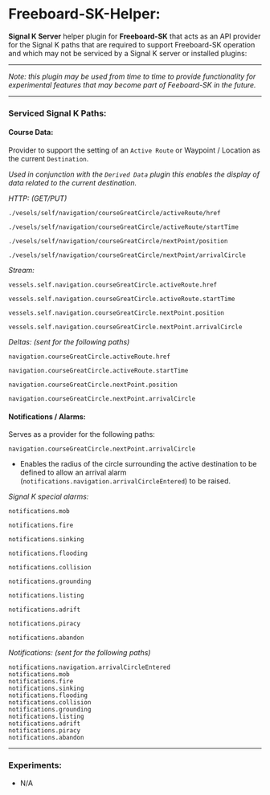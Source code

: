 # Freeboard-SK-Helper:

**Signal K Server** helper plugin for **Freeboard-SK** that 
acts as an API provider for the Signal K paths that are required to support Freeboard-SK operation and which may not be serviced by a Signal K server or installed plugins:

---
_Note: this plugin may be used from time to time to provide functionality for experimental features that may become part of Feeboard-SK in the future._

---

### Serviced Signal K Paths:

#### Course Data:

Provider to support the setting of an `Active Route` or Waypoint / Location as the current `Destination`.

_Used in conjunction with the `Derived Data` plugin this enables the display of data related to the current destination._


_HTTP: (GET/PUT)_
```
./vesels/self/navigation/courseGreatCircle/activeRoute/href

./vesels/self/navigation/courseGreatCircle/activeRoute/startTime

./vesels/self/navigation/courseGreatCircle/nextPoint/position

./vesels/self/navigation/courseGreatCircle/nextPoint/arrivalCircle
```

_Stream:_
```
vessels.self.navigation.courseGreatCircle.activeRoute.href

vessels.self.navigation.courseGreatCircle.activeRoute.startTime

vessels.self.navigation.courseGreatCircle.nextPoint.position

vessels.self.navigation.courseGreatCircle.nextPoint.arrivalCircle
```

_Deltas: (sent for the following paths)_
```
navigation.courseGreatCircle.activeRoute.href

navigation.courseGreatCircle.activeRoute.startTime

navigation.courseGreatCircle.nextPoint.position

navigation.courseGreatCircle.nextPoint.arrivalCircle
```


#### Notifications / Alarms:

Serves as a provider for the following paths:

`navigation.courseGreatCircle.nextPoint.arrivalCircle`

-  Enables the radius of the circle surrounding the active destination to be defined to allow an arrival alarm (`notifications.navigation.arrivalCircleEntered`) to be raised.

_Signal K special alarms:_

`notifications.mob`

`notifications.fire`

`notifications.sinking`

`notifications.flooding`

`notifications.collision`

`notifications.grounding`

`notifications.listing`

`notifications.adrift`

`notifications.piracy`

`notifications.abandon`


_Notifications: (sent for the following paths)_
```
notifications.navigation.arrivalCircleEntered
notifications.mob
notifications.fire
notifications.sinking
notifications.flooding
notifications.collision
notifications.grounding
notifications.listing
notifications.adrift
notifications.piracy
notifications.abandon
```

---
### Experiments:

- N/A


